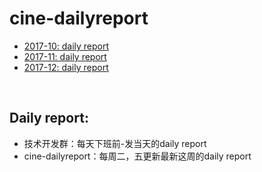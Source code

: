 # cine-dailyreport
- [2017-10: daily report](https://github.com/bstcine/cine-dailyreport/issues/3)
- [2017-11: daily report](https://github.com/bstcine/cine-dailyreport/issues/11)
- [2017-12: daily report](https://github.com/bstcine/cine-dailyreport/issues/17)


<br>

## Daily report:

- 技术开发群：每天下班前-发当天的daily report
- cine-dailyreport：每周二，五更新最新这周的daily report
